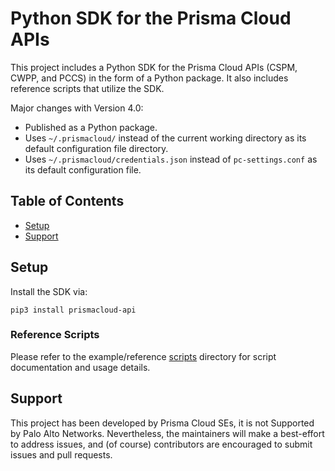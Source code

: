 # Python SDK for the Prisma Cloud APIs

This project includes a Python SDK for the Prisma Cloud APIs (CSPM, CWPP, and PCCS) in the form of a Python package.
It also includes reference scripts that utilize the SDK.

Major changes with Version 4.0:

* Published as a Python package.
* Uses `~/.prismacloud/` instead of the current working directory as its default configuration file directory.
* Uses `~/.prismacloud/credentials.json` instead of `pc-settings.conf` as its default configuration file.

## Table of Contents

* [Setup](#Setup)
* [Support](#Support)


## Setup

Install the SDK via:

```
pip3 install prismacloud-api
```

### Reference Scripts

Please refer to the example/reference [scripts](https://github.com/PaloAltoNetworks/pcs-toolbox/tree/main/scripts) directory for script documentation and usage details.

## Support

This project has been developed by Prisma Cloud SEs, it is not Supported by Palo Alto Networks.
Nevertheless, the maintainers will make a best-effort to address issues, and (of course) contributors are encouraged to submit issues and pull requests.
